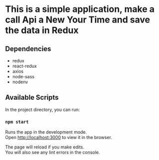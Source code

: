# This is a simple application, make a call Api a New Your Time and save the data in Redux

## Dependencies
- redux
- react-redux
- axios
- node-sass
- nodenv

## Available Scripts

In the project directory, you can run:

### `npm start`

Runs the app in the development mode.<br />
Open [http://localhost:3000](http://localhost:3000) to view it in the browser.

The page will reload if you make edits.<br />
You will also see any lint errors in the console.

